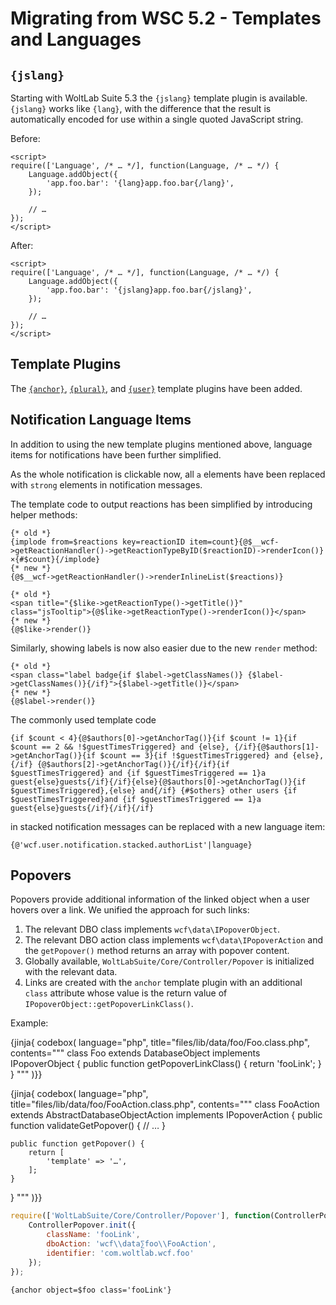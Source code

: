 # Migrating from WSC 5.2 - Templates and Languages

## `{jslang}`

Starting with WoltLab Suite 5.3 the `{jslang}` template plugin is available.
`{jslang}` works like `{lang}`, with the difference that the result is automatically encoded for use within a single quoted JavaScript string.

Before:

```smarty
<script>
require(['Language', /* … */], function(Language, /* … */) {
    Language.addObject({
        'app.foo.bar': '{lang}app.foo.bar{/lang}',
    });

    // …
});
</script>
```

After:

```smarty
<script>
require(['Language', /* … */], function(Language, /* … */) {
    Language.addObject({
        'app.foo.bar': '{jslang}app.foo.bar{/jslang}',
    });

    // …
});
</script>
```

## Template Plugins

The [`{anchor}`](../../view/template-plugins.md#53-anchor), [`{plural}`](../../view/template-plugins.md#53-plural), and [`{user}`](../../view/template-plugins.md#53-user) template plugins have been added.

## Notification Language Items

In addition to using the new template plugins mentioned above, language items for notifications have been further simplified.

As the whole notification is clickable now, all `a` elements have been replaced with `strong` elements in notification messages.

The template code to output reactions has been simplified by introducing helper methods:

```smarty
{* old *}
{implode from=$reactions key=reactionID item=count}{@$__wcf->getReactionHandler()->getReactionTypeByID($reactionID)->renderIcon()}×{#$count}{/implode}
{* new *}
{@$__wcf->getReactionHandler()->renderInlineList($reactions)}

{* old *}
<span title="{$like->getReactionType()->getTitle()}" class="jsTooltip">{@$like->getReactionType()->renderIcon()}</span>
{* new *}
{@$like->render()}
```

Similarly, showing labels is now also easier due to the new `render` method:

```smarty
{* old *}
<span class="label badge{if $label->getClassNames()} {$label->getClassNames()}{/if}">{$label->getTitle()}</span>
{* new *}
{@$label->render()}
```

The commonly used template code

```smarty
{if $count < 4}{@$authors[0]->getAnchorTag()}{if $count != 1}{if $count == 2 && !$guestTimesTriggered} and {else}, {/if}{@$authors[1]->getAnchorTag()}{if $count == 3}{if !$guestTimesTriggered} and {else}, {/if} {@$authors[2]->getAnchorTag()}{/if}{/if}{if $guestTimesTriggered} and {if $guestTimesTriggered == 1}a guest{else}guests{/if}{/if}{else}{@$authors[0]->getAnchorTag()}{if $guestTimesTriggered},{else} and{/if} {#$others} other users {if $guestTimesTriggered}and {if $guestTimesTriggered == 1}a guest{else}guests{/if}{/if}{/if}
```

in stacked notification messages can be replaced with a new language item:

```smarty
{@'wcf.user.notification.stacked.authorList'|language}
```

## Popovers

Popovers provide additional information of the linked object when a user hovers over a link.
We unified the approach for such links:

1. The relevant DBO class implements `wcf\data\IPopoverObject`.
2. The relevant DBO action class implements `wcf\data\IPopoverAction` and the `getPopover()` method returns an array with popover content.
3. Globally available, `WoltLabSuite/Core/Controller/Popover` is initialized with the relevant data.
4. Links are created with the `anchor` template plugin with an additional `class` attribute whose value is the return value of `IPopoverObject::getPopoverLinkClass()`.

Example:

{jinja{ codebox(
    language="php",
    title="files/lib/data/foo/Foo.class.php",
    contents="""
class Foo extends DatabaseObject implements IPopoverObject {
    public function getPopoverLinkClass() {
        return 'fooLink';
    }
}
"""
)}}

{jinja{ codebox(
    language="php",
    title="files/lib/data/foo/FooAction.class.php",
    contents="""
class FooAction extends AbstractDatabaseObjectAction implements IPopoverAction {
    public function validateGetPopover() {
        // …
    }
    
    public function getPopover() {
        return [
            'template' => '…',
        ];
    }
}
"""
)}}

```js
require(['WoltLabSuite/Core/Controller/Popover'], function(ControllerPopover) {
	ControllerPopover.init({
		className: 'fooLink',
		dboAction: 'wcf\\data∑foo\\FooAction',
		identifier: 'com.woltlab.wcf.foo'
	});
});
```

```smarty
{anchor object=$foo class='fooLink'}
```
